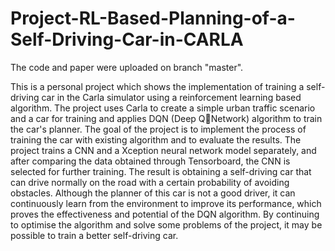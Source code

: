 # Project-RL-Based-Planning-of-a-Self-Driving-Car-in-CARLA
The code and paper were uploaded on branch "master".

This is a personal project which shows the implementation of training a self-driving car in the Carla simulator using a reinforcement learning based algorithm. The project uses Carla to create a simple urban traffic scenario and a car for training and applies DQN (Deep QNetwork) algorithm to train the car's planner. The goal of the project is to implement the process of training the car with existing algorithm and to evaluate the results.
The project trains a CNN and a Xception neural network model separately, and after comparing the data obtained through Tensorboard, the CNN is selected for further training. The result is obtaining a self-driving car that can drive normally on the road with a certain probability of avoiding obstacles. Although the planner of this car is not a good driver, it can continuously learn from the environment to improve its performance, which proves the effectiveness and potential of the DQN algorithm. By continuing to optimise the algorithm and solve some problems of the project, it may be possible to train a better self-driving car.
